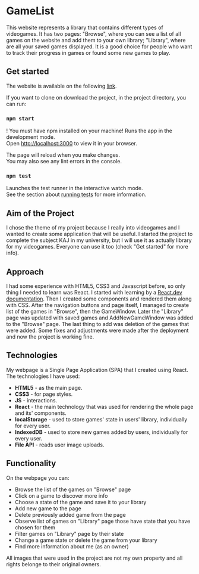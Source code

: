 # GameList
This website represents a library that contains different types of videogames. It has two pages: "Browse", where you can see a list of all games on the website and add them to your own library; "Library", where are all your saved games displayed.
It is a good choice for people who want to track their progress in games or found some new games to play.

## Get started
The website is available on the following [link](https://ivanopolus21.github.io/GameList/).

If you want to clone on download the project, in the project directory, you can run:

### `npm start`
! You must have npm installed on your machine!
Runs the app in the development mode.\
Open [http://localhost:3000](http://localhost:3000) to view it in your browser.

The page will reload when you make changes.\
You may also see any lint errors in the console.

### `npm test`

Launches the test runner in the interactive watch mode.\
See the section about [running tests](https://facebook.github.io/create-react-app/docs/running-tests) for more information.

## Aim of the Project
I chose the theme of my project because I really into videogames and I wanted to create some application that will be useful.
I started the project to complete the subject KAJ in my university, but I will use it as actually library for my videogames.
Everyone can use it too (check "Get started" for more info).

## Approach
I had some experience with HTML5, CSS3 and Javascript before, so only thing I needed to learn was React.
I started with learning by a [React.dev documentation](https://react.dev/).
Then I created some components and rendered them along with CSS.
After the navigation buttons and page itself, I managed to create list of the games in "Browse", then the GameWindow.
Later the "Library" page was updated with saved games and AddNewGameWindow was added to the "Browse" page.
The last thing to add was deletion of the games that were added.
Some fixes and adjustments were made after the deployment and now the project is working fine.

## Technologies
My webpage is a Single Page Application (SPA) that I created using React.
The technologies I have used:
- **HTML5** - as the main page.
- **CSS3** - for page styles.
- **JS** - interactions.
- **React** - the main technology that was used for rendering the whole page and its' components.
- **localStorage** - used to store games' state in users' library, individually for every user.
- **IndexedDB** - used to store new games added by users, individually for every user.
- **File API** - reads user image uploads.

## Functionality
On the webpage you can:
- Browse the list of the games on "Browse" page
- Click on a game to discover more info
- Choose a state of the game and save it to your library
- Add new game to the page
- Delete previously added game from the page
- Observe list of games on "Library" page those have state that you have chosen for them
- Filter games on "Library" page by their state
- Change a game state or delete the game from your library
- Find more information about me (as an owner)

All images that were used in the project are not my own property and all rights belonge to their original owners.
